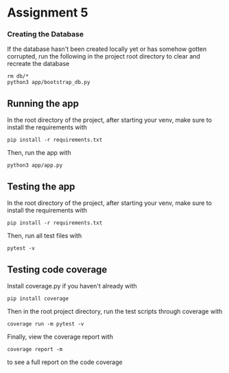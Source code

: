 # Assignment 5

### Creating the Database
If the database hasn't been created locally yet or has somehow gotten corrupted, run the following in the project root directory to clear and recreate the database
```
rm db/*
python3 app/bootstrap_db.py
```

## Running the app
In the root directory of the project, after starting your venv, make sure to install the requirements with
```
pip install -r requirements.txt
```

Then, run the app with
```
python3 app/app.py
```

## Testing the app
In the root directory of the project, after starting your venv, make sure to install the requirements with
```
pip install -r requirements.txt
```

Then, run all test files with
```
pytest -v
```

## Testing code coverage
Install coverage.py if you haven't already with
```
pip install coverage
```

Then in the root project directory, run the test scripts through coverage with
```
coverage run -m pytest -v
```

Finally, view the coverage report with
```
coverage report -m 
```
to see a full report on the code coverage
